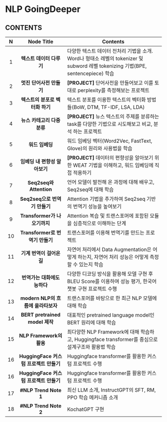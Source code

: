 # NLP GoingDeeper
## CONTENTS 

|N|Node Title|Contents|
|:---:|:---:|---|
|1|<b>텍스트 데이터 다루기</b>|다양한 텍스트 데이터 전처리 기법을 소개. Word나 형태소 레벨의 tokenizer 및 subword 레벨 tokenizing 기법(BPE, sentencepiece) 학습|
|2|<b>멋진 단어사전 만들기</b>|<b>[PROJECT]</b> 단어사전을 만들어보고 이를 토대로 perplexity를 측정해보는 프로젝트|
|3|<b>텍스트의 분포로 벡터화 하기</b>|텍스트 분포를 이용한 텍스트의 벡터화 방법들(BoW, DTM, TF-IDF, LSA, LDA)|
|4|<b>뉴스 카테고리 다중분류</b>|<b>[PROJECT]</b> 뉴스 텍스트의 주제를 분류하는 task를 다양한 기법으로 시도해보고 비교, 분석 하는 프로젝트|
|5|<b>워드 임베딩</b>|워드 임베딩 벡터(Word2Vec, FastText, Glove)의 원리와 사용법을 학습|
|6|<b>임베딩 내 편향성 알아보기</b>|<b>[PROJECT]</b> 데이터의 편향성을 알아보기 위한 WEAT 기법을 이해하고, 워드 임베딩에 직접 적용하기|
|7|<b>Seq2seq와 Attention</b>|언어 모델이 발전해 온 과정에 대해 배우고, Seq2seq에 대해 학습|
|8|<b>Seq2seq으로 번역기 만들기</b>|Attention 기법을 추가하여 Seq2seq 기반의 번역기 성능을 높여보기|
|9|<b>Transformer가 나오기까지</b>|Attention 복습 및 트랜스포머에 포함된 모듈을 심층적으로 이해하는 단계|
|10|<b>Transformer로 번역기 만들기</b>|트랜스포머를 이용해 번역기를 만드는 프로젝트|
|11|<b>기계 번역이 걸어온 길</b>|자연어 처리에서 Data Augmentation은 어떻게 하는지, 자연어 처리 성능은 어떻게 측정할 수 있는지 학습|
|12|<b>번역가는 대화에도 능하다</b>|다양한 디코딩 방식을 활용해 모델 구현 후 BLEU Score를 이용하여 성능 평가, 한국어 챗봇 구현 프로젝트 수행|
|13|<b>modern NLP의 흐름에 올라타보자</b>|트랜스포머를 바탕으로 한 최근 NLP 모델에 대해 학습|
|14|<b>BERT pretrained model 제작</b>|대표적인 pretrained language model인 BERT 원리에 대해 학습|
|15|<b>NLP Framework의 활용</b>|최다양한 NLP Framework에 대해 학습하고, Huggingface transformer를 중심으로 설계구조와 활용법 학습|
|16|<b>HuggingFace 커스텀 프로젝트 만들기</b>|Huggingface transformer를 활용한 커스텀 프로젝트 수행|
|16|<b>HuggingFace 커스텀 프로젝트 만들기</b>|Huggingface transformer를 활용한 커스텀 프로젝트 수행|
|17|<b>#NLP Trend Note 1</b>|최신 LLM 소개, InstructGPT의 SFT, RM, PPO 학습 메커니즘 소개|
|18|<b>#NLP Trend Note 2</b>|KochatGPT 구현|



